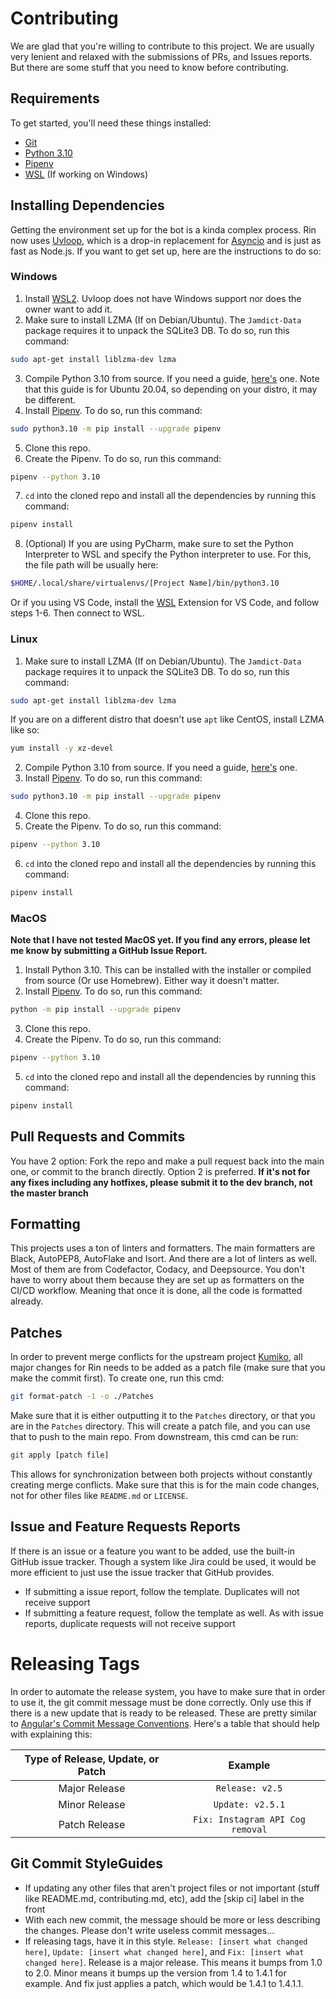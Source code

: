 # Contributing

We are glad that you're willing to contribute to this project. We are usually very lenient and relaxed with the submissions of PRs, and Issues reports. But there are some stuff that you need to know before contributing.

## Requirements

To get started, you'll need these things installed: 

- [Git](https://git-scm.com/)
- [Python 3.10](https://www.python.org/)
- [Pipenv](https://pipenv.pypa.io/en/latest/)
- [WSL](https://docs.microsoft.com/en-us/windows/wsl/) (If working on Windows)

## Installing Dependencies

Getting the environment set up for the bot is a kinda complex process. Rin now uses [Uvloop](https://github.com/MagicStack/uvloop), which is a drop-in replacement for [Asyncio](https://docs.python.org/3/library/asyncio.html) and is just as fast as Node.js. If you want to get set up, here are the instructions to do so:
### Windows

1. Install [WSL2](https://docs.microsoft.com/en-us/windows/wsl/). Uvloop does not have Windows support nor does the owner want to add it.
2. Make sure to install LZMA (If on Debian/Ubuntu). The `Jamdict-Data` package requires it to unpack the SQLite3 DB. To do so, run this command:

```sh
sudo apt-get install liblzma-dev lzma
```

3. Compile Python 3.10 from source. If you need a guide, [here's](https://realpython.com/installing-python/#how-to-build-python-from-source-code) one. Note that this guide is for Ubuntu 20.04, so depending on your distro, it may be different.
4. Install [Pipenv](https://pipenv.readthedocs.io/en/latest/). To do so, run this command:

```sh
sudo python3.10 -m pip install --upgrade pipenv
```

5. Clone this repo.
6. Create the Pipenv. To do so, run this command: 

```sh
pipenv --python 3.10
```

7. `cd` into the cloned repo and install all the dependencies by running this command:

```sh
pipenv install
```
8. (Optional) If you are using PyCharm, make sure to set the Python Interpreter to WSL and specify the Python interpreter to use. For this, the file path will be usually here:

```sh
$HOME/.local/share/virtualenvs/[Project Name]/bin/python3.10
```

Or if you using VS Code, install the [WSL](https://marketplace.visualstudio.com/items?itemName=ms-vscode-remote.remote-wsl) Extension for VS Code, and follow steps 1-6. Then connect to WSL. 

### Linux

1. Make sure to install LZMA (If on Debian/Ubuntu). The `Jamdict-Data` package requires it to unpack the SQLite3 DB. To do so, run this command:

```sh
sudo apt-get install liblzma-dev lzma
```

If you are on a different distro that doesn't use `apt` like CentOS, install LZMA like so: 

```sh
yum install -y xz-devel
```

2. Compile Python 3.10 from source. If you need a guide, [here's](https://realpython.com/installing-python/#how-to-build-python-from-source-code) one. 
3. Install [Pipenv](https://pipenv.readthedocs.io/en/latest/). To do so, run this command:

```sh
sudo python3.10 -m pip install --upgrade pipenv
```

4. Clone this repo.
5. Create the Pipenv. To do so, run this command: 

```sh
pipenv --python 3.10
```

6. `cd` into the cloned repo and install all the dependencies by running this command:

```sh
pipenv install
```

### MacOS

**Note that I have not tested MacOS yet. If you find any errors, please let me know by submitting a GitHub Issue Report.**

1. Install Python 3.10. This can be installed with the installer or compiled from source (Or use Homebrew). Either way it doesn't matter. 
2. Install [Pipenv](https://pipenv.readthedocs.io/en/latest/). To do so, run this command:

```sh
python -m pip install --upgrade pipenv
```

3. Clone this repo. 
4. Create the Pipenv. To do so, run this command: 

```sh
pipenv --python 3.10
```

5. `cd` into the cloned repo and install all the dependencies by running this command:

```sh
pipenv install
```
 
## Pull Requests and Commits

You have 2 option: Fork the repo and make a pull request back into the main one, or commit to the branch directly. Option 2 is preferred. **If it's not for any fixes including any hotfixes, please submit it to the dev branch, not the master branch**

## Formatting

This projects uses a ton of linters and formatters. The main formatters are Black, AutoPEP8, AutoFlake and Isort. And there are a lot of linters as well. Most of them are from Codefactor, Codacy, and Deepsource. You don't have to worry about them because they are set up as formatters on the CI/CD workflow. Meaning that once it is done, all the code is formatted already.

## Patches

In order to prevent merge conflicts for the upstream project [Kumiko](https://github.com/No767/Kumiko), all major changes for Rin needs to be added as a patch file (make sure that you make the commit first). To create one, run this cmd:

```sh
git format-patch -1 -o ./Patches
```

Make sure that it is either outputting it to the `Patches` directory, or that you are in the `Patches` directory. This will create a patch file, and you can use that to push to the main repo. From downstream, this cmd can be run:

```sh
git apply [patch file]
```

This allows for synchronization between both projects without constantly creating merge conflicts. Make sure that this is for the main code changes, not for other files like `README.md` or `LICENSE`.
## Issue and Feature Requests Reports

If there is an issue or a feature you want to be added, use the built-in GitHub issue tracker. Though a system like Jira could be used, it would be more efficient to just use the issue tracker that GitHub provides. 

- If submitting a issue report, follow the template. Duplicates will not receive support
- If submitting a feature request, follow the template as well. As with issue reports, duplicate requests will not receive support

# Releasing Tags
In order to automate the release system, you have to make sure that in order to use it, the git commit message must be done correctly. Only use this if there is a new update that is ready to be released. These are pretty similar to [Angular's Commit Message Conventions](https://github.com/angular/angular.js/blob/master/DEVELOPERS.md#-git-commit-guidelines). Here's a table that should help with explaining this:

| Type of Release, Update, or Patch | Example |
|              :--:                 | :--:    | 
| Major Release                     | `Release: v2.5` | 
| Minor Release                     | `Update: v2.5.1`|
| Patch Release                     | `Fix: Instagram API Cog removal` |


## Git Commit StyleGuides

- If updating any other files that aren't project files or not important (stuff like README.md, contributing.md, etc), add the [skip ci] label in the front
- With each new commit, the message should be more or less describing the changes. Please don't write useless commit messages...
- If releasing tags, have it in this style. `Release: [insert what changed here]`, `Update: [insert what changed here]`, and `Fix: [insert what changed here]`. Release is a major release. This means it bumps from 1.0 to 2.0. Minor means it bumps up the version from 1.4 to 1.4.1 for example. And fix just applies a patch, which would be 1.4.1 to 1.4.1.1.
